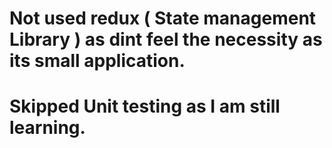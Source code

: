 # Not used redux ( State management Library ) as dint feel the necessity as its small application. 
# Skipped Unit testing as I am still learning. 